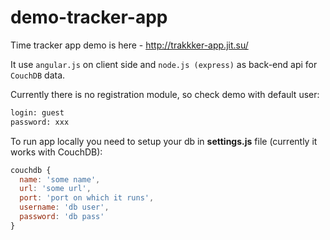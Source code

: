 demo-tracker-app
================

Time tracker app demo is here - http://trakkker-app.jit.su/

It use ``angular.js`` on client side and ``node.js (express)`` as back-end api for ``CouchDB`` data.

Currently there is no registration module, so check demo with default user:

```bash
login: guest
password: xxx
```

To run app locally you need to setup your db in **settings.js** file (currently it works with CouchDB):

```javascript
couchdb {
  name: 'some name',
  url: 'some url',
  port: 'port on which it runs',
  username: 'db user',
  password: 'db pass'
}

